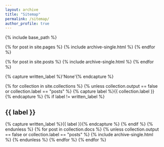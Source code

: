 ```yaml
---
layout: archive
title: "Sitemap"
permalink: /sitemap/
author_profile: true
---
```


{% include base_path %}

<!--A list of all the posts and pages found on the site. For you robots out there is an [XML version]({{ base_path }}/sitemap.xml) available for digesting as well.-->

<!--<h2>Pages</h2>-->
{% for post in site.pages %}
  {% include archive-single.html %}
{% endfor %}

<!--<h2>Posts</h2>-->
{% for post in site.posts %}
  {% include archive-single.html %}
{% endfor %}

{% capture written_label %}'None'{% endcapture %}

{% for collection in site.collections %}
{% unless collection.output == false or collection.label == "posts" %}
  {% capture label %}{{ collection.label }}{% endcapture %}
  {% if label != written_label %}
  <h2>{{ label }}</h2>
  {% capture written_label %}{{ label }}{% endcapture %}
  {% endif %}
{% endunless %}
{% for post in collection.docs %}
  {% unless collection.output == false or collection.label == "posts" %}
  {% include archive-single.html %}
  {% endunless %}
{% endfor %}
{% endfor %}

